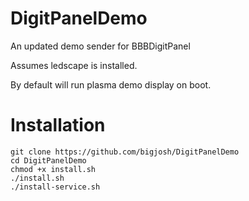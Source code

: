 # DigitPanelDemo
An updated demo sender for BBBDigitPanel

Assumes ledscape is installed.

By default will run plasma demo display on boot.

# Installation

    git clone https://github.com/bigjosh/DigitPanelDemo
    cd DigitPanelDemo
    chmod +x install.sh
    ./install.sh
    ./install-service.sh
    
 
